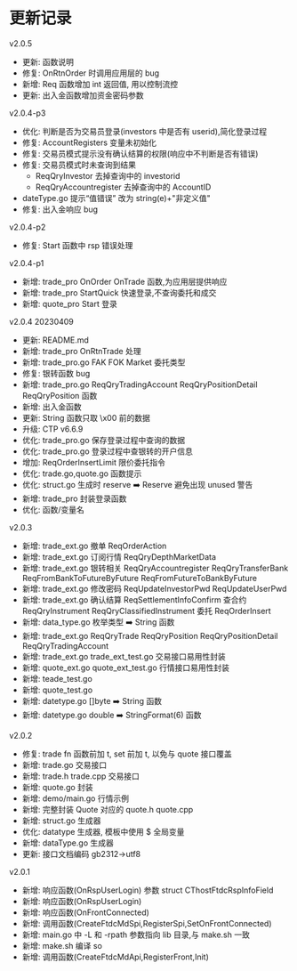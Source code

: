 <!--
 * @Author: haifengat hubert28@qq.com
 * @Date: 2023-04-22 18:50:17
 * @LastEditors: haifengat hubert28@qq.com
 * @LastEditTime: 2023-04-22 18:50:17
 * @FilePath: /goctp/CHANGELOG.md
 * @Description: 更新记录
-->

# 更新记录

v2.0.5

- 更新: 函数说明
- 修复: OnRtnOrder 时调用应用层的 bug
- 新增: Req 函数增加 int 返回值, 用以控制流控
- 更新: 出入金函数增加资金密码参数

v2.0.4-p3

- 优化: 判断是否为交易员登录(investors 中是否有 userid),简化登录过程
- 修复: AccountRegisters 变量未初始化
- 修复: 交易员模式提示没有确认结算的权限(响应中不判断是否有错误)
- 修复: 交易员模式时未查询到结果
  - ReqQryInvestor 去掉查询中的 investorid
  - ReqQryAccountregister 去掉查询中的 AccountID
- dateType.go 提示“值错误” 改为 string(e)+"非定义值"
- 修复: 出入金响应 bug

v2.0.4-p2

- 修复: Start 函数中 rsp 错误处理

v2.0.4-p1

- 新增: trade_pro OnOrder OnTrade 函数,为应用层提供响应
- 新增: trade_pro StartQuick 快速登录,不查询委托和成交
- 新增: quote_pro Start 登录

v2.0.4 20230409

- 更新: README.md
- 新增: trade_pro OnRtnTrade 处理
- 新增: trade_pro.go FAK FOK Market 委托类型
- 修复: 银转函数 bug
- 新增: trade_pro.go ReqQryTradingAccount ReqQryPositionDetail ReqQryPosition 函数
- 新增: 出入金函数
- 更新: String 函数只取 \x00 前的数据
- 升级: CTP v6.6.9
- 优化: trade_pro.go 保存登录过程中查询的数据
- 优化: trade_pro.go 登录过程中查银转的开户信息
- 增加: ReqOrderInsertLimit 限价委托指令
- 优化: trade.go,quote.go 函数提示
- 优化: struct.go 生成时 reserve ➡️ Reserve 避免出现 unused 警告
- 新增: trade_pro 封装登录函数
- 优化: 函数/变量名

v2.0.3

- 新增: trade_ext.go 撤单 ReqOrderAction
- 新增: trade_ext.go 订阅行情 ReqQryDepthMarketData
- 新增: trade_ext.go 银转相关 ReqQryAccountregister ReqQryTransferBank ReqFromBankToFutureByFuture ReqFromFutureToBankByFuture
- 新增: trade_ext.go 修改密码 ReqUpdateInvestorPwd ReqUpdateUserPwd
- 新增: trade_ext.go 确认结算 ReqSettlementInfoConfirm 查合约 ReqQryInstrument ReqQryClassifiedInstrument 委托 ReqOrderInsert
- 新增: data_type.go 枚举类型 ➡️ String 函数
- 新增: trade_ext.go ReqQryTrade ReqQryPosition ReqQryPositionDetail ReqQryTradingAccount
- 新增: trade_ext.go trade_ext_test.go 交易接口易用性封装
- 新增: quote_ext.go quote_ext_test.go 行情接口易用性封装
- 新增: teade_test.go
- 新增: quote_test.go
- 新增: datetype.go []byte ➡️ String 函数
- 新增: datetype.go double ➡️ StringFormat(6) 函数

v2.0.2

- 修复: trade fn 函数前加 t, set 前加 t, 以免与 quote 接口覆盖
- 新增: trade.go 交易接口
- 新增: trade.h trade.cpp 交易接口
- 新增: quote.go 封装
- 新增: demo/main.go 行情示例
- 新增: 完整封装 Quote 对应的 quote.h quote.cpp
- 新增: struct.go 生成器
- 优化: datatype 生成器, 模板中使用 $ 全局变量
- 新增: dataType.go 生成器
- 更新: 接口文档编码 gb2312->utf8

v2.0.1

- 新增: 响应函数(OnRspUserLogin) 参数 struct CThostFtdcRspInfoField
- 新增: 响应函数(OnRspUserLogin)
- 新增: 响应函数(OnFrontConnected)
- 新增: 调用函数(CreateFtdcMdSpi,RegisterSpi,SetOnFrontConnected)
- 新增: main.go 中 -L 和 -rpath 参数指向 lib 目录,与 make.sh 一致
- 新增: make.sh 编译 so
- 新增: 调用函数(CreateFtdcMdApi,RegisterFront,Init)
